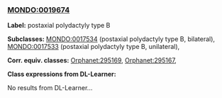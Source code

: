 
### [MONDO:0019674](http://purl.obolibrary.org/obo/MONDO_0019674)
**Label:** postaxial polydactyly type B

**Subclasses:** [MONDO:0017534](http://purl.obolibrary.org/obo/MONDO_0017534) (postaxial polydactyly type B, bilateral), [MONDO:0017533](http://purl.obolibrary.org/obo/MONDO_0017533) (postaxial polydactyly type B, unilateral), 

**Corr. equiv. classes:** [Orphanet:295169](http://www.orpha.net/ORDO/Orphanet_295169), [Orphanet:295167](http://www.orpha.net/ORDO/Orphanet_295167), 

**Class expressions from DL-Learner:**

No results from DL-Learner...



